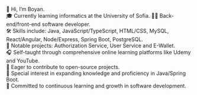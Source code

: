 👋 Hi, I’m Boyan.  
🎓 Currently learning informatics at the University of Sofia.
👨‍💻 Back-end/front-end software developer.  
🛠️ Skills include: Java, JavaScript/TypeScript, HTML/CSS, MySQL, React/Angular, Node/Express, Spring Boot, PostgreSQL.  
🌟 Notable projects: Authorization Service, User Service and E-Wallet.  
🎧 Self-taught through comprehensive online learning platforms like Udemy and YouTube.  
🤝 Eager to contribute to open-source projects.  
🌱 Special interest in expanding knowledge and proficiency in Java/Spring Boot.  
🚀 Committed to continuous learning and growth in software development.  
